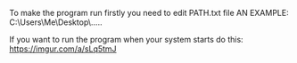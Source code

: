 To make the program run firstly you need to edit PATH.txt file
AN EXAMPLE:
C:\\Users\\Me\\Desktop\\.....

If you want to run the program when your system starts do this:
https://imgur.com/a/sLq5tmJ